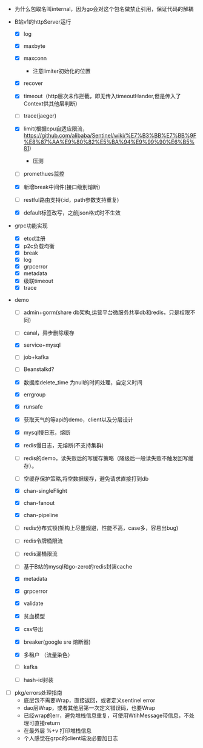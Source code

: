 - 为什么包取名叫internal，因为go会对这个包名做禁止引用，保证代码的解耦

- B站v1的httpServer运行
    - [x] log
    - [x] maxbyte
    - [x] maxconn
        - 注意limiter初始化的位置 
    - [x] recover
    - [x] timeout（http层次未作拦截，即无传入timeoutHander,但是传入了Context供其他层判断）
    - [ ] trace(jaeger)
    - [x] limit(根据cpu自适应限流，https://github.com/alibaba/Sentinel/wiki/%E7%B3%BB%E7%BB%9F%E8%87%AA%E9%80%82%E5%BA%94%E9%99%90%E6%B5%81)
        - 压测
    - [ ] promethues监控
    - [x] 新增break中间件(接口级别熔断)
    - [ ] restful路由支持(:id，path参数支持重复)
    - [x] default标签改写，之前json格式时不生效


    
- grpc功能实现
    - [x] etcd注册
    - [x] p2c负载均衡
    - [x] break
    - [x] log
    - [x] grpcerror
    - [x] metadata
    - [x] 级联timeout
    - [x] trace
    
- demo
    - [ ] admin+gorm(share db架构,运营平台微服务共享db和redis，只是权限不同)
    - [ ] canal，异步删除缓存
    - [x] service+mysql
    - [ ] job+kafka
    - [ ] Beanstalkd?
    - [x] 数据库delete_time 为null的时间处理，自定义时间
    - [x] errgroup
    - [x] runsafe
    - [x] 获取天气的等api的demo，client以及分层设计
    - [x] mysql慢日志，熔断
    - [x] redis慢日志，无熔断(不支持集群)
    - [ ] redis的demo，读失败后的写缓存策略（降级后一般读失败不触发回写缓存）。
    - [ ] 空缓存保护策略,将空数据缓存，避免请求直接打到db
    - [x] chan-singleFlight
    - [x] chan-fanout
    - [x] chan-pipeline
    - [ ] redis分布式锁(架构上尽量规避，性能不高，case多，容易出bug)
    - [ ] redis令牌桶限流
    - [ ] redis漏桶限流
    - [ ] 基于B站的mysql和go-zero的redis封装cache
    - [x] metadata
    - [x] grpcerror
    - [x] validate
    - [x] 贫血模型
    - [x] csv导出
    - [x] breaker(google sre 熔断器)
    - [x] 多租户 （流量染色）
    - [ ] kafka
    - [ ] hash-id封装

    
    
- [ ]  pkg/errors处理指南
    - 底层包不需要Wrap，直接返回，或者定义sentinel error
    - dao层Wrap，或者其他层第一次定义错误码，也要Wrap
    - 已经wrap的err，避免堆栈信息重复，可使用WtihMessage带信息，不处理可直接return
    - 在最外层 %+v 打印堆栈信息
    - 个人感觉在grpc的client端没必要加日志